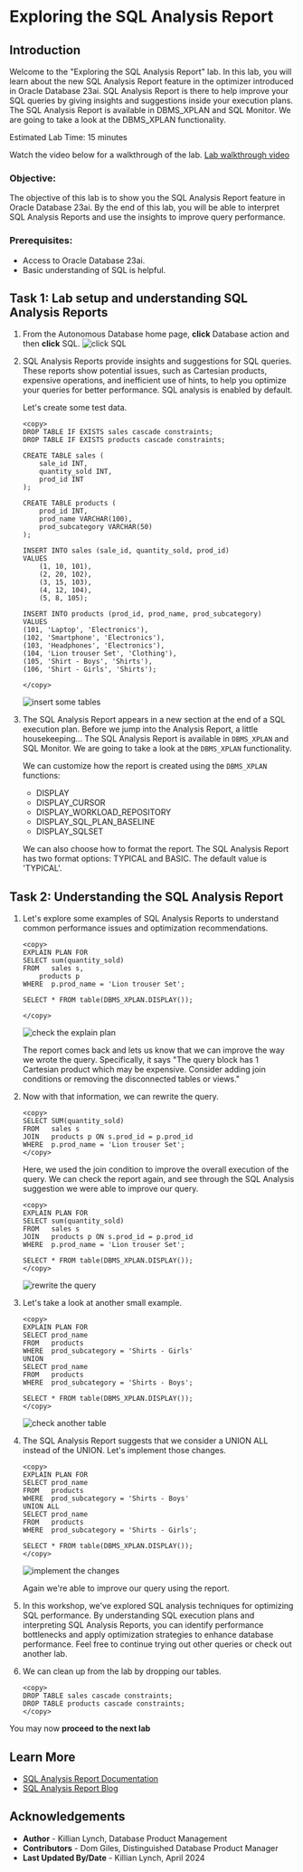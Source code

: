 # Exploring the SQL Analysis Report

## Introduction

Welcome to the "Exploring the SQL Analysis Report" lab. In this lab, you will learn about the new SQL Analysis Report feature in the optimizer introduced in Oracle Database 23ai. SQL Analysis Report is there to help improve your SQL queries by giving insights and suggestions inside your execution plans. The SQL Analysis Report is available in DBMS\_XPLAN and SQL Monitor. We are going to take a look at the DBMS\_XPLAN functionality.

Estimated Lab Time: 15 minutes

Watch the video below for a walkthrough of the lab.
[Lab walkthrough video](videohub:1_qn2333jb)

### Objective:
The objective of this lab is to show you the SQL Analysis Report feature in Oracle Database 23ai. By the end of this lab, you will be able to interpret SQL Analysis Reports and use the insights to improve query performance.

### Prerequisites:
- Access to Oracle Database 23ai.
- Basic understanding of SQL is helpful.

## Task 1: Lab setup and understanding SQL Analysis Reports

1. From the Autonomous Database home page, **click** Database action and then **click** SQL.
    ![click SQL](images/im1.png " ")
   
2. SQL Analysis Reports provide insights and suggestions for SQL queries. These reports show potential issues, such as Cartesian products, expensive operations, and inefficient use of hints, to help you optimize your queries for better performance. SQL analysis is enabled by default.

    Let's create some test data.

    ```
    <copy>
    DROP TABLE IF EXISTS sales cascade constraints;
    DROP TABLE IF EXISTS products cascade constraints;

    CREATE TABLE sales (
        sale_id INT,
        quantity_sold INT,
        prod_id INT
    );

    CREATE TABLE products (
        prod_id INT,
        prod_name VARCHAR(100),
        prod_subcategory VARCHAR(50)
    );

    INSERT INTO sales (sale_id, quantity_sold, prod_id)
    VALUES
        (1, 10, 101),
        (2, 20, 102),
        (3, 15, 103),
        (4, 12, 104),
        (5, 8, 105);

    INSERT INTO products (prod_id, prod_name, prod_subcategory)
    VALUES
    (101, 'Laptop', 'Electronics'),
    (102, 'Smartphone', 'Electronics'),
    (103, 'Headphones', 'Electronics'),
    (104, 'Lion trouser Set', 'Clothing'),
    (105, 'Shirt - Boys', 'Shirts'),
    (106, 'Shirt - Girls', 'Shirts');

    </copy>
    ```
    ![insert some tables](images/im2.png " ")

3. The SQL Analysis Report appears in a new section at the end of a SQL execution plan. Before we jump into the Analysis Report, a little housekeeping... The SQL Analysis Report is available in `DBMS_XPLAN` and SQL Monitor. We are going to take a look at the `DBMS_XPLAN` functionality.

    We can customize how the report is created using the `DBMS_XPLAN` functions:
    * DISPLAY
    * DISPLAY\_CURSOR
    * DISPLAY\_WORKLOAD\_REPOSITORY
    * DISPLAY\_SQL_PLAN\_BASELINE
    * DISPLAY\_SQLSET
    
    We can also choose how to format the report. The SQL Analysis Report has two format options: TYPICAL and BASIC. The default value is 'TYPICAL'.

## Task 2: Understanding the SQL Analysis Report

1. Let's explore some examples of SQL Analysis Reports to understand common performance issues and optimization recommendations.

    ```
    <copy>
    EXPLAIN PLAN FOR
    SELECT sum(quantity_sold)
    FROM   sales s,
        products p
    WHERE  p.prod_name = 'Lion trouser Set';

    SELECT * FROM table(DBMS_XPLAN.DISPLAY());

    </copy>
    ```
    ![check the explain plan](images/im3.png " ")

    The report comes back and lets us know that we can improve the way we wrote the query. Specifically, it says "The query block has 1 Cartesian product which may be expensive. Consider adding join conditions or removing the disconnected tables or views."

2. Now with that information, we can rewrite the query. 

    ```
    <copy>
    SELECT SUM(quantity_sold)
    FROM   sales s
    JOIN   products p ON s.prod_id = p.prod_id
    WHERE  p.prod_name = 'Lion trouser Set';
    </copy>
    ```

    Here, we used the join condition to improve the overall execution of the query. We can check the report again, and see through the SQL Analysis suggestion we were able to improve our query.
    
    ```
    <copy>
    EXPLAIN PLAN FOR
    SELECT sum(quantity_sold)
    FROM   sales s
    JOIN   products p ON s.prod_id = p.prod_id
    WHERE  p.prod_name = 'Lion trouser Set';

    SELECT * FROM table(DBMS_XPLAN.DISPLAY());
    </copy>
    ```
    ![rewrite the query](images/im4.png " ")

3. Let's take a look at another small example.

    ```
    <copy>
    EXPLAIN PLAN FOR
    SELECT prod_name
    FROM   products
    WHERE  prod_subcategory = 'Shirts - Girls'
    UNION
    SELECT prod_name
    FROM   products
    WHERE  prod_subcategory = 'Shirts - Boys';

    SELECT * FROM table(DBMS_XPLAN.DISPLAY());
    </copy>
    ```
    ![check another table](images/im5.png " ")

4. The SQL Analysis Report suggests that we consider a UNION ALL instead of the UNION. Let's implement those changes.

    ```
    <copy>
    EXPLAIN PLAN FOR
    SELECT prod_name
    FROM   products
    WHERE  prod_subcategory = 'Shirts - Boys'
    UNION ALL
    SELECT prod_name
    FROM   products
    WHERE  prod_subcategory = 'Shirts - Girls';

    SELECT * FROM table(DBMS_XPLAN.DISPLAY());
    </copy>
    ```

    ![implement the changes](images/im6.png " ")

    Again we're able to improve our query using the report.

5. In this workshop, we've explored SQL analysis techniques for optimizing SQL performance. By understanding SQL execution plans and interpreting SQL Analysis Reports, you can identify performance bottlenecks and apply optimization strategies to enhance database performance. Feel free to continue trying out other queries or check out another lab.

6. We can clean up from the lab by dropping our tables.

    ```
    <copy>
    DROP TABLE sales cascade constraints;
    DROP TABLE products cascade constraints;
    </copy>
    ```

You may now **proceed to the next lab** 


## Learn More

* [SQL Analysis Report Documentation](https://docs.oracle.com/en/database/oracle/oracle-database/23/tgsql/influencing-the-optimizer.html#TGSQL-GUID-A2CEDBF8-948F-4C84-8063-DF8A13D476AD)
* [SQL Analysis Report Blog](https://blogs.oracle.com/optimizer/post/sql-analysis-report-in-23ai-free)

## Acknowledgements
* **Author** - Killian Lynch, Database Product Management
* **Contributors** - Dom Giles, Distinguished Database Product Manager
* **Last Updated By/Date** - Killian Lynch, April 2024
